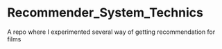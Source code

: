 # Recommender_System_Technics
A repo where I experimented several way of getting recommendation for films
